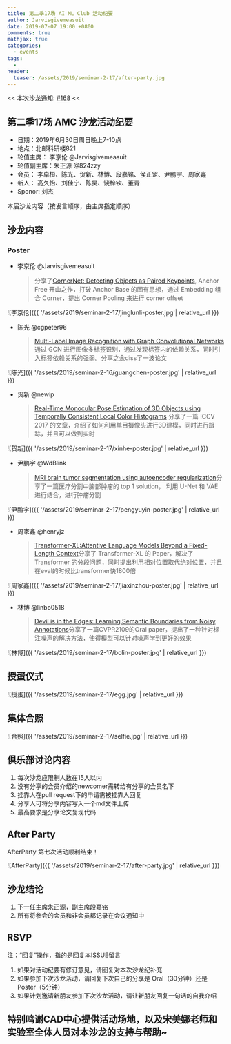 ```yaml
---
title: 第二季17场 AI ML Club 活动纪要
author: Jarvisgivemeasuit
date: 2019-07-07 19:00 +0800
comments: true
mathjax: true
categories: 
  - events
tags:
  - 
header:
  teaser: /assets/2019/seminar-2-17/after-party.jpg
---
```


<< 本次沙龙通知: [#168](https://github.com/BUPT/ai-ml.club/issues/168)  <<

## 第二季17场 AMC 沙龙活动纪要

- 日期：2019年6月30日周日晚上7-10点
- 地点：北邮科研楼821
- 轮值主席： 李京伦 @Jarvisgivemeasuit
- 轮值副主席：朱正源 @824zzy
- 会员： 李卓桓、陈光、贺新、林博、段嘉铭、侯正罡、尹鹏宇、周家鑫
- 新人： 高久怡、刘佳宁、陈昊、饶梓钦、董青
- Sponor: 刘杰

本届沙龙内容（按发言顺序，由主席指定顺序）

## 沙龙内容
  
### Poster

- 李京伦 @Jarvisgivemeasuit
    > 分享了[CornerNet: Detecting Objects as Paired Keypoints](http://openaccess.thecvf.com/content_iccv_2017/html/Tjaden_Real-Time_Monocular_Pose_ICCV_2017_paper.html), Anchor Free 开山之作，打破 Anchor Base 的固有思想，通过 Embedding 组合 Corner，提出 Corner Pooling 来进行 corner offset

![李京伦]({{ '/assets/2019/seminar-2-17/jinglunli-poster.jpg'| relative_url }})

- 陈光 @cgpeter96
    > [Multi-Label Image Recognition with Graph Convolutional Networks](https://arxiv.org/abs/1904.03582)通过 GCN 进行图像多标签识别，通过发现标签内的依赖关系，同时引入标签依赖关系的强弱。分享之余diss了一波论文

![陈光]({{ '/assets/2019/seminar-2-16/guangchen-poster.jpg' | relative_url }})

- 贺新 @newip
    > [Real-Time Monocular Pose Estimation of 3D Objects using Temporally Consistent Local Color Histograms](http://openaccess.thecvf.com/content_iccv_2017/html/Tjaden_Real-Time_Monocular_Pose_ICCV_2017_paper.html)  分享了一篇 ICCV 2017 的文章，介绍了如何利用单目摄像头进行3D建模，同时进行跟踪，并且可以做到实时

![贺新]({{ '/assets/2019/seminar-2-17/xinhe-poster.jpg' | relative_url }})

- 尹鹏宇 @WdBlink
    > [MRI brain tumor segmentation using autoencoder regularization](https://arxiv.org/abs/1810.11654)分享了一篇医疗分割中脑部肿瘤的 top 1 solution， 利用 U-Net 和 VAE 进行结合，进行肿瘤分割

![尹鹏宇]({{ '/assets/2019/seminar-2-17/pengyuyin-poster.jpg' | relative_url }})

- 周家鑫 @henryjz
    > [Transformer-XL:Attentive Language Models Beyond a Fixed-Length Context](https://arxiv.org/abs/1901.02860)分享了 Transformer-XL 的 Paper，解决了 Transformer 的分段问题，同时提出利用相对位置取代绝对位置，并且在eval的时候比transformer快1800倍

![周家鑫]({{ '/assets/2019/seminar-2-17/jiaxinzhou-poster.jpg' | relative_url }})

- 林博 @linbo0518
    > [Devil is in the Edges: Learning Semantic Boundaries from Noisy Annotations](https://arxiv.org/abs/1904.07934)分享了一篇CVPR2109的Oral paper，提出了一种针对标注噪声的解决方法，使得模型可以针对噪声学到更好的效果

![林博]({{ '/assets/2019/seminar-2-17/bolin-poster.jpg' | relative_url }})

## 授蛋仪式

![授蛋]({{ '/assets/2019/seminar-2-17/egg.jpg' | relative_url }})

## 集体合照

![合照]({{ '/assets/2019/seminar-2-17/selfie.jpg' | relative_url }})

## 俱乐部讨论内容

1. 每次沙龙应限制人数在15人以内
2. 没有分享的会员介绍的newcomer需转给有分享的会员名下
3. 挂靠人在pull request下的申请需被挂靠人回复
4. 分享人可将分享内容写入一个md文件上传
5. 最高要求是分享论文复现代码

## After Party

AfterParty 第七次活动顺利结束！

![AfterParty]({{ '/assets/2019/seminar-2-17/after-party.jpg' | relative_url }})

## 沙龙结论

1. 下一任主席朱正源，副主席段嘉铭
2. 所有将参会的会员和非会员都记录在会议通知中

## RSVP

注：“回复”操作，指的是回复本ISSUE留言

1. 如果对活动纪要有修订意见，请回复对本次沙龙纪补充
2. 如果参加下次沙龙活动，请回复下次自己的分享是 Oral（30分钟）还是Poster（5分钟）
3. 如果计划邀请新朋友参加下次沙龙活动，请让新朋友回复一句话的自我介绍

## 特别鸣谢CAD中心提供活动场地，以及宋美娜老师和实验室全体人员对本沙龙的支持与帮助~
